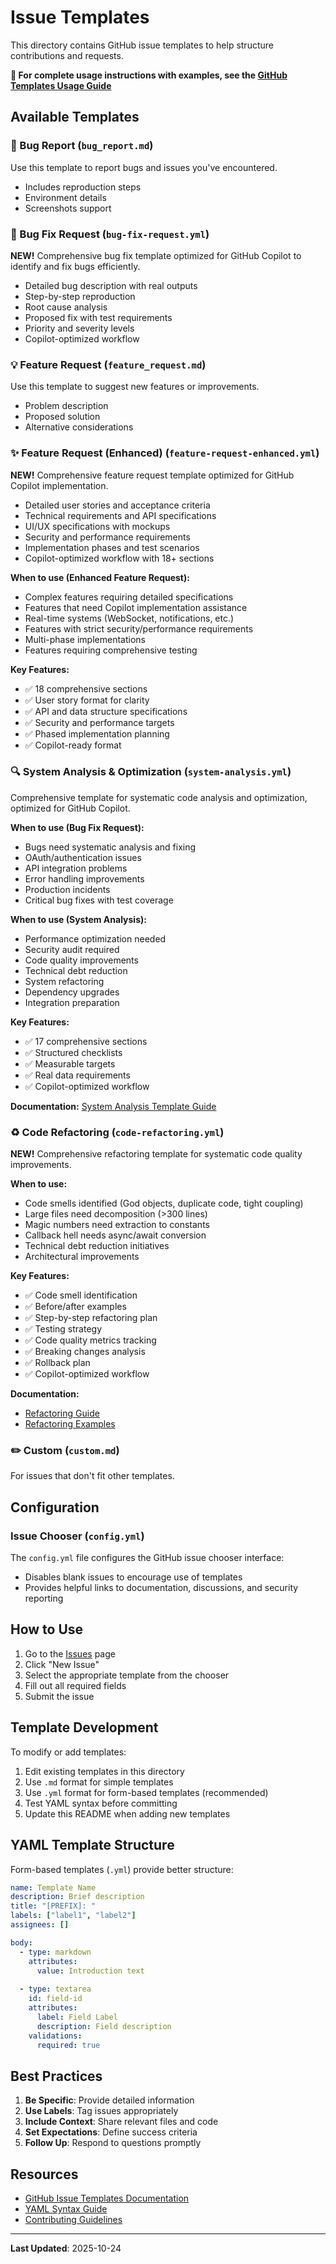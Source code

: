 # Issue Templates

This directory contains GitHub issue templates to help structure contributions and requests.

**📖 For complete usage instructions with examples, see the [GitHub Templates Usage Guide](../../docs/GITHUB_TEMPLATES_GUIDE.md)**

## Available Templates

### 🐛 Bug Report (`bug_report.md`)
Use this template to report bugs and issues you've encountered.
- Includes reproduction steps
- Environment details
- Screenshots support

### 🐛 Bug Fix Request (`bug-fix-request.yml`)
**NEW!** Comprehensive bug fix template optimized for GitHub Copilot to identify and fix bugs efficiently.
- Detailed bug description with real outputs
- Step-by-step reproduction
- Root cause analysis
- Proposed fix with test requirements
- Priority and severity levels
- Copilot-optimized workflow

### 💡 Feature Request (`feature_request.md`)
Use this template to suggest new features or improvements.
- Problem description
- Proposed solution
- Alternative considerations

### ✨ Feature Request (Enhanced) (`feature-request-enhanced.yml`)
**NEW!** Comprehensive feature request template optimized for GitHub Copilot implementation.
- Detailed user stories and acceptance criteria
- Technical requirements and API specifications
- UI/UX specifications with mockups
- Security and performance requirements
- Implementation phases and test scenarios
- Copilot-optimized workflow with 18+ sections

**When to use (Enhanced Feature Request):**
- Complex features requiring detailed specifications
- Features that need Copilot implementation assistance
- Real-time systems (WebSocket, notifications, etc.)
- Features with strict security/performance requirements
- Multi-phase implementations
- Features requiring comprehensive testing

**Key Features:**
- ✅ 18 comprehensive sections
- ✅ User story format for clarity
- ✅ API and data structure specifications
- ✅ Security and performance targets
- ✅ Phased implementation planning
- ✅ Copilot-ready format

### 🔍 System Analysis & Optimization (`system-analysis.yml`)
Comprehensive template for systematic code analysis and optimization, optimized for GitHub Copilot.

**When to use (Bug Fix Request):**
- Bugs need systematic analysis and fixing
- OAuth/authentication issues
- API integration problems
- Error handling improvements
- Production incidents
- Critical bug fixes with test coverage

**When to use (System Analysis):**
- Performance optimization needed
- Security audit required
- Code quality improvements
- Technical debt reduction
- System refactoring
- Dependency upgrades
- Integration preparation

**Key Features:**
- ✅ 17 comprehensive sections
- ✅ Structured checklists
- ✅ Measurable targets
- ✅ Real data requirements
- ✅ Copilot-optimized workflow

**Documentation:** [System Analysis Template Guide](../../docs/SYSTEM_ANALYSIS_TEMPLATE_GUIDE.md)

### ♻️ Code Refactoring (`code-refactoring.yml`)
**NEW!** Comprehensive refactoring template for systematic code quality improvements.

**When to use:**
- Code smells identified (God objects, duplicate code, tight coupling)
- Large files need decomposition (>300 lines)
- Magic numbers need extraction to constants
- Callback hell needs async/await conversion
- Technical debt reduction initiatives
- Architectural improvements

**Key Features:**
- ✅ Code smell identification
- ✅ Before/after examples
- ✅ Step-by-step refactoring plan
- ✅ Testing strategy
- ✅ Code quality metrics tracking
- ✅ Breaking changes analysis
- ✅ Rollback plan
- ✅ Copilot-optimized workflow

**Documentation:** 
- [Refactoring Guide](../../docs/REFACTORING_GUIDE.md)
- [Refactoring Examples](../../docs/REFACTORING_EXAMPLES.md)

### ✏️ Custom (`custom.md`)
For issues that don't fit other templates.

## Configuration

### Issue Chooser (`config.yml`)
The `config.yml` file configures the GitHub issue chooser interface:
- Disables blank issues to encourage use of templates
- Provides helpful links to documentation, discussions, and security reporting

## How to Use

1. Go to the [Issues](../../issues) page
2. Click "New Issue"
3. Select the appropriate template from the chooser
4. Fill out all required fields
5. Submit the issue

## Template Development

To modify or add templates:
1. Edit existing templates in this directory
2. Use `.md` format for simple templates
3. Use `.yml` format for form-based templates (recommended)
4. Test YAML syntax before committing
5. Update this README when adding new templates

## YAML Template Structure

Form-based templates (`.yml`) provide better structure:

```yaml
name: Template Name
description: Brief description
title: "[PREFIX]: "
labels: ["label1", "label2"]
assignees: []

body:
  - type: markdown
    attributes:
      value: Introduction text
      
  - type: textarea
    id: field-id
    attributes:
      label: Field Label
      description: Field description
    validations:
      required: true
```

## Best Practices

1. **Be Specific**: Provide detailed information
2. **Use Labels**: Tag issues appropriately
3. **Include Context**: Share relevant files and code
4. **Set Expectations**: Define success criteria
5. **Follow Up**: Respond to questions promptly

## Resources

- [GitHub Issue Templates Documentation](https://docs.github.com/en/communities/using-templates-to-encourage-useful-issues-and-pull-requests)
- [YAML Syntax Guide](https://docs.github.com/en/communities/using-templates-to-encourage-useful-issues-and-pull-requests/syntax-for-issue-forms)
- [Contributing Guidelines](../../CONTRIBUTING.md)

---

**Last Updated**: 2025-10-24
